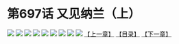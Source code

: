 # 第697话 又见纳兰（上）
![](https://mhpic.xiaomingtaiji.net/comic/D/斗破苍穹拆分版/697话/1.jpg-zymk.middle.webp)
![](https://mhpic.xiaomingtaiji.net/comic/D/斗破苍穹拆分版/697话/2.jpg-zymk.middle.webp)
![](https://mhpic.xiaomingtaiji.net/comic/D/斗破苍穹拆分版/697话/3.jpg-zymk.middle.webp)
![](https://mhpic.xiaomingtaiji.net/comic/D/斗破苍穹拆分版/697话/4.jpg-zymk.middle.webp)
![](https://mhpic.xiaomingtaiji.net/comic/D/斗破苍穹拆分版/697话/5.jpg-zymk.middle.webp)
![](https://mhpic.xiaomingtaiji.net/comic/D/斗破苍穹拆分版/697话/6.jpg-zymk.middle.webp)
![](https://mhpic.xiaomingtaiji.net/comic/D/斗破苍穹拆分版/697话/7.jpg-zymk.middle.webp)
![](https://mhpic.xiaomingtaiji.net/comic/D/斗破苍穹拆分版/697话/8.jpg-zymk.middle.webp)
![](https://mhpic.xiaomingtaiji.net/comic/D/斗破苍穹拆分版/697话/9.jpg-zymk.middle.webp)
[【上一章】](./696.md)
[【目录】](./READMD.md)
[【下一章】](./698.md)
